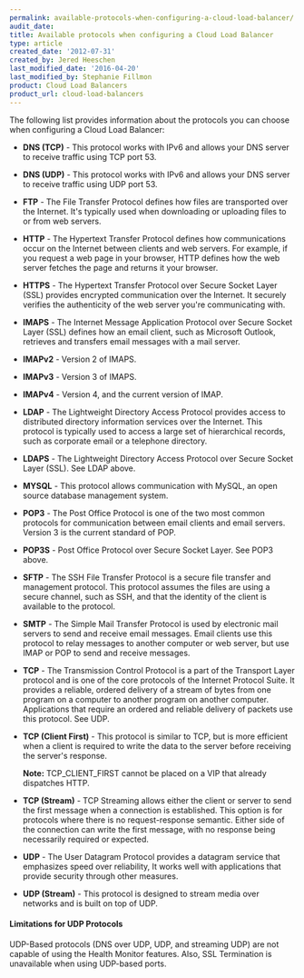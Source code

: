 ```yaml
---
permalink: available-protocols-when-configuring-a-cloud-load-balancer/
audit_date:
title: Available protocols when configuring a Cloud Load Balancer
type: article
created_date: '2012-07-31'
created_by: Jered Heeschen
last_modified_date: '2016-04-20'
last_modified_by: Stephanie Fillmon
product: Cloud Load Balancers
product_url: cloud-load-balancers
---
```


The following list provides information about the protocols you can
choose when configuring a Cloud Load Balancer:

- **DNS (TCP)** - This protocol works with IPv6 and allows your DNS server
to receive traffic using TCP port 53.

- **DNS (UDP)** - This protocol works with IPv6 and allows your DNS server
to receive traffic using UDP port 53.

- **FTP** - The File Transfer Protocol defines how files are transported
over the Internet. It's typically used when downloading or uploading
files to or from web servers.

- **HTTP** - The Hypertext Transfer Protocol defines how communications
occur on the Internet between clients and web servers. For example, if
you request a web page in your browser, HTTP defines how the web server
fetches the page and returns it your browser.

- **HTTPS** - The Hypertext Transfer Protocol over Secure Socket Layer
(SSL) provides encrypted communication over the Internet. It securely
verifies the authenticity of the web server you're communicating with.

- **IMAPS** - The Internet Message Application Protocol over Secure
Socket Layer (SSL) defines how an email client, such as Microsoft
Outlook, retrieves and transfers email messages with a mail server.

- **IMAPv2** - Version 2 of IMAPS.

- **IMAPv3** - Version 3 of IMAPS.

- **IMAPv4** - Version 4, and the current version of IMAP.

- **LDAP** - The Lightweight Directory Access Protocol provides access to
distributed directory information services over the Internet. This
protocol is typically used to access a large set of hierarchical
records, such as corporate email or a telephone directory.

- **LDAPS** - The Lightweight Directory Access Protocol over Secure Socket
Layer (SSL). See LDAP above.

- **MYSQL** - This protocol allows communication with MySQL, an open
source database management system.

- **POP3** - The Post Office Protocol is one of the two most common
protocols for communication between email clients and email servers.
Version 3 is the current standard of POP.

- **POP3S** - Post Office Protocol over Secure Socket Layer. See POP3
above.

- **SFTP** - The SSH File Transfer Protocol is a secure file transfer and
management protocol. This protocol assumes the files are using a secure
channel, such as SSH, and that the identity of the client is available
to the protocol.

- **SMTP** - The Simple Mail Transfer Protocol is used by electronic mail
servers to send and receive email messages. Email clients use this
protocol to relay messages to another computer or web server, but use
IMAP or POP to send and receive messages.

- **TCP** - The Transmission Control Protocol is a part of the
Transport Layer protocol and is one of the core protocols of the
Internet Protocol Suite. It provides a reliable, ordered delivery of a
stream of bytes from one program on a computer to another program on
another computer. Applications that require an ordered and reliable
delivery of packets use this protocol. See UDP.

- **TCP (Client First)** - This protocol is similar to TCP, but is more
efficient when a client is required to write the data to the server
before receiving the server's response.

  **Note:** TCP_CLIENT_FIRST cannot be placed on a VIP that already dispatches HTTP.

- **TCP (Stream)** - TCP Streaming allows either the client or server to
send the first message when a connection is established. This option is
for protocols where there is no request-response semantic. Either side
of the connection can write the first message, with no response being
necessarily required or expected.

- **UDP** - The User Datagram Protocol provides a datagram service
that emphasizes speed over reliability, It works well with applications
that provide security through other measures.

- **UDP (Stream)** - This protocol is designed to stream media over
networks and is built on top of UDP.

#### Limitations for UDP Protocols

UDP-Based protocols (DNS over UDP, UDP, and streaming UDP) are not
capable of using the Health Monitor features. Also, SSL Termination is
unavailable when using UDP-based ports.

